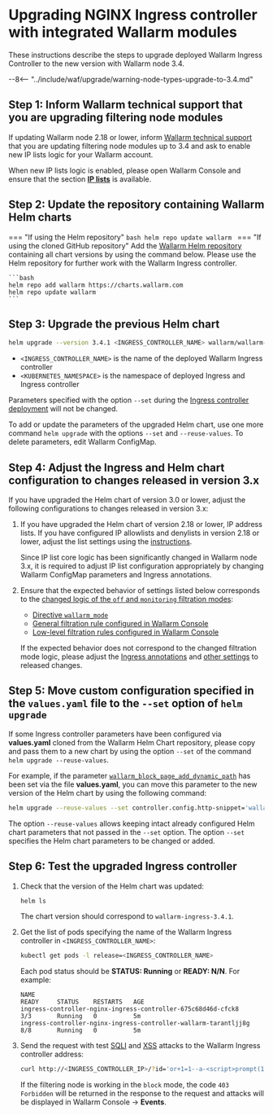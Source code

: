 # Upgrading NGINX Ingress controller with integrated Wallarm modules

These instructions describe the steps to upgrade deployed Wallarm Ingress Controller to the new version with Wallarm node 3.4.

--8<-- "../include/waf/upgrade/warning-node-types-upgrade-to-3.4.md"

## Step 1: Inform Wallarm technical support that you are upgrading filtering node modules

If updating Wallarm node 2.18 or lower, inform [Wallarm technical support](mailto:support@wallarm.com) that you are updating filtering node modules up to 3.4 and ask to enable new IP lists logic for your Wallarm account.

When new IP lists logic is enabled, please open Wallarm Console and ensure that the section [**IP lists**](../user-guides/ip-lists/overview.md) is available.

## Step 2: Update the repository containing Wallarm Helm charts

=== "If using the Helm repository"
    ```bash
    helm repo update wallarm
    ```
=== "If using the cloned GitHub repository"
    Add the [Wallarm Helm repository](https://charts.wallarm.com/) containing all chart versions by using the command below. Please use the Helm repository for further work with the Wallarm Ingress controller.

    ```bash
    helm repo add wallarm https://charts.wallarm.com
    helm repo update wallarm
    ```

## Step 3: Upgrade the previous Helm chart

```bash
helm upgrade --version 3.4.1 <INGRESS_CONTROLLER_NAME> wallarm/wallarm-ingress -n <KUBERNETES_NAMESPACE>
```

* `<INGRESS_CONTROLLER_NAME>` is the name of the deployed Wallarm Ingress controller
* `<KUBERNETES_NAMESPACE>` is the namespace of deployed Ingress and Ingress controller

Parameters specified with the option `--set` during the [Ingress controller deployment](../admin-en/installation-kubernetes-en.md) will not be changed.

To add or update the parameters of the upgraded Helm chart, use one more command `helm upgrade` with the options `--set` and `--reuse-values`. To delete parameters, edit Wallarm ConfigMap.

## Step 4: Adjust the Ingress and Helm chart configuration to changes released in version 3.x

If you have upgraded the Helm chart of version 3.0 or lower, adjust the following configurations to changes released in version 3.x:

1. If you have upgraded the Helm chart of version 2.18 or lower, IP address lists. If you have configured IP allowlists and denylists in version 2.18 or lower, adjust the list settings using the [instructions](migrate-ip-lists-to-node-3.md).

    Since IP list core logic has been significantly changed in Wallarm node 3.x, it is required to adjust IP list configuration appropriately by changing Wallarm ConfigMap parameters and Ingress annotations.
2. Ensure that the expected behavior of settings listed below corresponds to the [changed logic of the `off` and `monitoring` filtration modes](what-is-new.md):
      * [Directive `wallarm_mode`](../admin-en/configure-parameters-en.md#wallarm_mode)
      * [General filtration rule configured in Wallarm Console](../user-guides/settings/general.md)
      * [Low-level filtration rules configured in Wallarm Console](../user-guides/rules/wallarm-mode-rule.md)

      If the expected behavior does not correspond to the changed filtration mode logic, please adjust the [Ingress annotations](../admin-en/configure-kubernetes-en.md#ingress-annotations) and [other settings](../admin-en/configure-wallarm-mode.md) to released changes.

## Step 5: Move custom configuration specified in the `values.yaml` file to the `--set` option of `helm upgrade`

If some Ingress controller parameters have been configured via **values.yaml** cloned from the Wallarm Helm Chart repository, please copy and pass them to a new chart by using the option `--set` of the command `helm upgrade --reuse-values`.

For example, if the parameter [`wallarm_block_page_add_dynamic_path`](../admin-en/configure-parameters-en.md#wallarm_block_page_add_dynamic_path) has been set via the file **values.yaml**, you can move this parameter to the new version of the Helm chart by using the following command:

```bash
helm upgrade --reuse-values --set controller.config.http-snippet='wallarm_block_page_add_dynamic_path /usr/custom-block-pages/block_page_firefox.html /usr/share/nginx/html/wallarm_blocked.html; map $http_user_agent $block_page { "~Firefox" &/usr/custom-block-pages/block_page_firefox.html; "~Chrome" &/usr/custom-block-pages/block_page_chrome.html; default &/usr/share/nginx/html/wallarm_blocked.html;}' <INGRESS_CONTROLLER_NAME> wallarm/wallarm-ingress -n <KUBERNETES_NAMESPACE>
```

The option `--reuse-values` allows keeping intact already configured Helm chart parameters that not passed in the `--set` option. The option `--set` specifies the Helm chart parameters to be changed or added.

## Step 6: Test the upgraded Ingress controller

1. Check that the version of the Helm chart was updated:

    ```bash
    helm ls
    ```

    The chart version should correspond to `wallarm-ingress-3.4.1`.
2. Get the list of pods specifying the name of the Wallarm Ingress controller in `<INGRESS_CONTROLLER_NAME>`:
    
    ``` bash
    kubectl get pods -l release=<INGRESS_CONTROLLER_NAME>
    ```

    Each pod status should be **STATUS: Running** or **READY: N/N**. For example:

    ```
    NAME                                                              READY     STATUS    RESTARTS   AGE
    ingress-controller-nginx-ingress-controller-675c68d46d-cfck8      3/3       Running   0          5m
    ingress-controller-nginx-ingress-controller-wallarm-tarantljj8g   8/8       Running   0          5m
    ```

3. Send the request with test [SQLI](../attacks-vulns-list.md#sql-injection) and [XSS](../attacks-vulns-list.md#crosssite-scripting-xss) attacks to the Wallarm Ingress controller address:

    ```bash
    curl http://<INGRESS_CONTROLLER_IP>/?id='or+1=1--a-<script>prompt(1)</script>'
    ```

    If the filtering node is working in the `block` mode, the code `403 Forbidden` will be returned in the response to the request and attacks will be displayed in Wallarm Console → **Events**.
